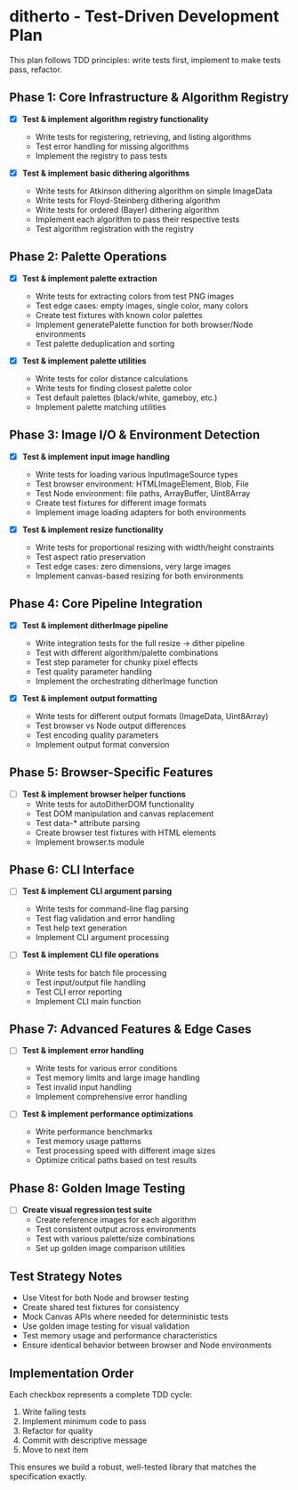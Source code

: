 # ditherto - Test-Driven Development Plan

This plan follows TDD principles: write tests first, implement to make tests pass, refactor.

## Phase 1: Core Infrastructure & Algorithm Registry
- [x] **Test & implement algorithm registry functionality**
  - Write tests for registering, retrieving, and listing algorithms
  - Test error handling for missing algorithms
  - Implement the registry to pass tests

- [x] **Test & implement basic dithering algorithms**
  - Write tests for Atkinson dithering algorithm on simple ImageData
  - Write tests for Floyd-Steinberg dithering algorithm
  - Write tests for ordered (Bayer) dithering algorithm
  - Implement each algorithm to pass their respective tests
  - Test algorithm registration with the registry

## Phase 2: Palette Operations
- [x] **Test & implement palette extraction**
  - Write tests for extracting colors from test PNG images
  - Test edge cases: empty images, single color, many colors
  - Create test fixtures with known color palettes
  - Implement generatePalette function for both browser/Node environments
  - Test palette deduplication and sorting

- [x] **Test & implement palette utilities**
  - Write tests for color distance calculations
  - Write tests for finding closest palette color
  - Test default palettes (black/white, gameboy, etc.)
  - Implement palette matching utilities

## Phase 3: Image I/O & Environment Detection
- [x] **Test & implement input image handling**
  - Write tests for loading various InputImageSource types
  - Test browser environment: HTMLImageElement, Blob, File
  - Test Node environment: file paths, ArrayBuffer, Uint8Array
  - Create test fixtures for different image formats
  - Implement image loading adapters for both environments

- [x] **Test & implement resize functionality**
  - Write tests for proportional resizing with width/height constraints
  - Test aspect ratio preservation
  - Test edge cases: zero dimensions, very large images
  - Implement canvas-based resizing for both environments

## Phase 4: Core Pipeline Integration
- [x] **Test & implement ditherImage pipeline**
  - Write integration tests for the full resize → dither pipeline
  - Test with different algorithm/palette combinations
  - Test step parameter for chunky pixel effects
  - Test quality parameter handling
  - Implement the orchestrating ditherImage function

- [x] **Test & implement output formatting**
  - Write tests for different output formats (ImageData, Uint8Array)
  - Test browser vs Node output differences
  - Test encoding quality parameters
  - Implement output format conversion

## Phase 5: Browser-Specific Features
- [ ] **Test & implement browser helper functions**
  - Write tests for autoDitherDOM functionality
  - Test DOM manipulation and canvas replacement
  - Test data-* attribute parsing
  - Create browser test fixtures with HTML elements
  - Implement browser.ts module

## Phase 6: CLI Interface
- [ ] **Test & implement CLI argument parsing**
  - Write tests for command-line flag parsing
  - Test flag validation and error handling
  - Test help text generation
  - Implement CLI argument processing

- [ ] **Test & implement CLI file operations**
  - Write tests for batch file processing
  - Test input/output file handling
  - Test CLI error reporting
  - Implement CLI main function

## Phase 7: Advanced Features & Edge Cases
- [ ] **Test & implement error handling**
  - Write tests for various error conditions
  - Test memory limits and large image handling
  - Test invalid input handling
  - Implement comprehensive error handling

- [ ] **Test & implement performance optimizations**
  - Write performance benchmarks
  - Test memory usage patterns
  - Test processing speed with different image sizes
  - Optimize critical paths based on test results

## Phase 8: Golden Image Testing
- [ ] **Create visual regression test suite**
  - Create reference images for each algorithm
  - Test consistent output across environments
  - Test with various palette/size combinations
  - Set up golden image comparison utilities

## Test Strategy Notes
- Use Vitest for both Node and browser testing
- Create shared test fixtures for consistency
- Mock Canvas APIs where needed for deterministic tests
- Use golden image testing for visual validation
- Test memory usage and performance characteristics
- Ensure identical behavior between browser and Node environments

## Implementation Order
Each checkbox represents a complete TDD cycle:
1. Write failing tests
2. Implement minimum code to pass
3. Refactor for quality
4. Commit with descriptive message
5. Move to next item

This ensures we build a robust, well-tested library that matches the specification exactly.
